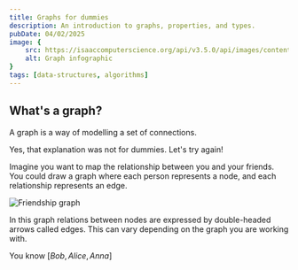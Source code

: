 ```yaml
---
title: Graphs for dummies
description: An introduction to graphs, properties, and types.
pubDate: 04/02/2025
image: {
	src: https://isaaccomputerscience.org/api/v3.5.0/api/images/content/computer_science/data_structures_and_algorithms/data_structures/figures/isaac_cs_dsa_data_struct_graph_components.png,
	alt: Graph infographic
}
tags: [data-structures, algorithms]
---
```


## What's a graph?

A graph is a way of modelling a set of connections.

Yes, that explanation was not for dummies. Let's try again!

Imagine you want to map the relationship between you and your friends. You could
draw a graph where each person represents a node, and each relationship represents
an edge.

![Friendship graph](/friendship-graph.webp)

In this graph relations between nodes are expressed by double-headed arrows called edges.
This can vary depending on the graph you are working with.

You know $[Bob, Alice, Anna]$

